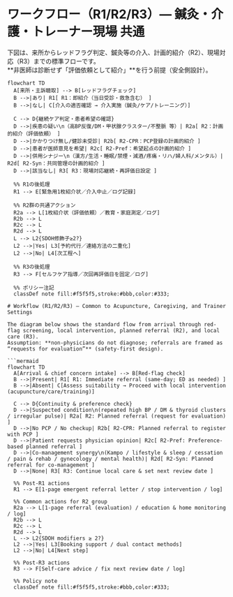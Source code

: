 # ワークフロー（R1/R2/R3）— 鍼灸・介護・トレーナー現場 共通

下図は、来所からレッドフラグ判定、鍼灸等の介入、計画的紹介（R2）、現場対応（R3）までの標準フローです。  
**非医師は診断せず「評価依頼として紹介」**を行う前提（安全側設計）。

```mermaid
flowchart TD
  A[来所・主訴聴取] --> B[レッドフラグチェック]
  B -->|あり| R1[ R1：即紹介（当日受診・救急含む） ]
  B -->|なし| C[介入の適否確認 → 介入実施（鍼灸/ケア/トレーニング）]

  C --> D{継続ケア判定・患者希望の確認}
  D -->|疾患の疑い\n（高BP反復/DM・甲状腺クラスター/不整脈 等）| R2a[ R2：計画的紹介（評価依頼） ]
  D -->|かかりつけ無し/健診未受診| R2b[ R2-CPR：PCP登録の計画的紹介 ]
  D -->|患者が医師意見を希望| R2c[ R2-Pref：希望起点の計画的紹介 ]
  D -->|併用シナジー\n（漢方/生活・睡眠/禁煙・減酒/疼痛・リハ/婦人科/メンタル）| R2d[ R2-Syn：共同管理の計画的紹介 ]
  D -->|該当なし| R3[ R3：現場対応継続・再評価日設定 ]

  %% R1の後処理
  R1 --> E[緊急用1枚紹介状／介入中止／ログ記録]

  %% R2群の共通アクション
  R2a --> L[1枚紹介状（評価依頼）／教育・家庭測定／ログ]
  R2b --> L
  R2c --> L
  R2d --> L
  L --> L2{SDOH修飾子≥2?}
  L2 -->|Yes| L3[予約代行／連絡方法の二重化]
  L2 -->|No| L4[次工程へ]

  %% R3の後処理
  R3 --> F[セルフケア指導／次回再評価日を固定／ログ]

  %% ポリシー注記
  classDef note fill:#f5f5f5,stroke:#bbb,color:#333;

# Workflow (R1/R2/R3) — Common to Acupuncture, Caregiving, and Trainer Settings

The diagram below shows the standard flow from arrival through red-flag screening, local intervention, planned referral (R2), and local care (R3).  
Assumption: **non-physicians do not diagnose; referrals are framed as “requests for evaluation”** (safety-first design).

```mermaid
flowchart TD
  A[Arrival & chief concern intake] --> B[Red-flag check]
  B -->|Present| R1[ R1: Immediate referral (same-day; ED as needed) ]
  B -->|Absent| C[Assess suitability → Proceed with local intervention (acupuncture/care/training)]

  C --> D{Continuity & preference check}
  D -->|Suspected condition\n(repeated high BP / DM & thyroid clusters / irregular pulse)| R2a[ R2: Planned referral (request for evaluation) ]
  D -->|No PCP / No checkup| R2b[ R2-CPR: Planned referral to register with PCP ]
  D -->|Patient requests physician opinion| R2c[ R2-Pref: Preference-based planned referral ]
  D -->|Co-management synergy\n(Kampo / lifestyle & sleep / cessation / pain & rehab / gynecology / mental health)| R2d[ R2-Syn: Planned referral for co-management ]
  D -->|None| R3[ R3: Continue local care & set next review date ]

  %% Post-R1 actions
  R1 --> E[1-page emergent referral letter / stop intervention / log]

  %% Common actions for R2 group
  R2a --> L[1-page referral (evaluation) / education & home monitoring / log]
  R2b --> L
  R2c --> L
  R2d --> L
  L --> L2{SDOH modifiers ≥ 2?}
  L2 -->|Yes| L3[Booking support / dual contact methods]
  L2 -->|No| L4[Next step]

  %% Post-R3 actions
  R3 --> F[Self-care advice / fix next review date / log]

  %% Policy note
  classDef note fill:#f5f5f5,stroke:#bbb,color:#333;
